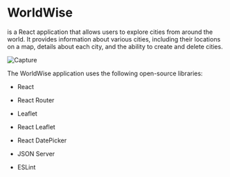 # WorldWise
is a React application that allows users to explore cities from around the world. It provides information about various cities, including their locations on a map, details about each city, and the ability to create and delete cities.




![Capture](https://github.com/Ansam56/Ww.Worldwise/assets/86476980/f32f2d36-33db-4a06-b4eb-12c395f6ef59)




The WorldWise application uses the following open-source libraries:

+ React
* React Router
- Leaflet
+ React Leaflet
* React DatePicker
- JSON Server
+ ESLint
